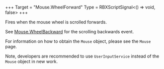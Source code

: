 +++
Target = "Mouse.WheelForward"
Type = RBXScriptSignal<() => void, false>
+++

Fires when the mouse wheel is scrolled forwards.See [Mouse.WheelBackward](https://developer.roblox.com/api-reference/event/Mouse/WheelBackward) for the scrolling backwards event.For information on how to obtain the `Mouse` object, please see the `Mouse` page.Note, developers are recommended to use `UserInputService` instead of the `Mouse` object in new work.